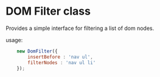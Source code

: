 # DOM Filter class

Provides a simple interface for filtering a list of dom nodes.

usage:

```javascript
	new DomFilter({
		insertBefore : 'nav ul',
		filterNodes : 'nav ul li'
	});
```
